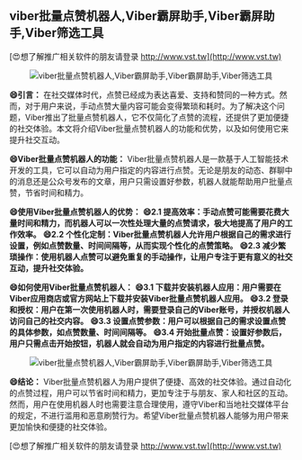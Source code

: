 ## **viber批量点赞机器人,Viber霸屏助手,Viber霸屏助手,Viber筛选工具**

[😍想了解推广相关软件的朋友请登录 http://www.vst.tw](http://www.vst.tw)

 <center><img src="https://vst.tw/MP4/tuiguang/png/4.png" alt="viber批量点赞机器人,Viber霸屏助手,Viber霸屏助手,Viber筛选工具"></center>

**😄引言：**
在社交媒体时代，点赞已经成为表达喜爱、支持和赞同的一种方式。然而，对于用户来说，手动点赞大量内容可能会变得繁琐和耗时。为了解决这个问题，Viber推出了批量点赞机器人，它不仅简化了点赞的流程，还提供了更加便捷的社交体验。本文将介绍Viber批量点赞机器人的功能和优势，以及如何使用它来提升社交互动。

**😄Viber批量点赞机器人的功能：**
Viber批量点赞机器人是一款基于人工智能技术开发的工具，它可以自动为用户指定的内容进行点赞。无论是朋友的动态、群聊中的消息还是公众号发布的文章，用户只需设置好参数，机器人就能帮助用户批量点赞，节省时间和精力。

**😄使用Viber批量点赞机器人的优势：**
**😄2.1 提高效率：手动点赞可能需要花费大量时间和精力，而机器人可以一次性处理大量的点赞请求，极大地提高了用户的工作效率。**
**😄2.2 个性化定制：Viber批量点赞机器人允许用户根据自己的需求进行设置，例如点赞数量、时间间隔等，从而实现个性化的点赞策略。**
**😄2.3 减少繁琐操作：使用机器人点赞可以避免重复的手动操作，让用户专注于更有意义的社交互动，提升社交体验。**

**😄如何使用Viber批量点赞机器人：**
**😄3.1 下载并安装机器人应用：用户需要在Viber应用商店或官方网站上下载并安装Viber批量点赞机器人应用。**
**😄3.2 登录和授权：用户在第一次使用机器人时，需要登录自己的Viber账号，并授权机器人访问自己的社交内容。**
**😄3.3 设置点赞参数：用户可以根据自己的需求设置点赞的具体参数，如点赞数量、时间间隔等。**
**😄3.4 开始批量点赞：设置好参数后，用户只需点击开始按钮，机器人就会自动为用户指定的内容进行批量点赞。**

 <center><img src="https://vst.tw/MP4/tuiguang/png/7.png" alt="viber批量点赞机器人,Viber霸屏助手,Viber霸屏助手,Viber筛选工具"></center>

**😄结论：**
Viber批量点赞机器人为用户提供了便捷、高效的社交体验。通过自动化的点赞过程，用户可以节省时间和精力，更加专注于与朋友、家人和社区的互动。然而，用户在使用机器人时也需要注意合理使用，遵守Viber和当地社交媒体平台的规定，不进行滥用和恶意刷赞行为。希望Viber批量点赞机器人能够为用户带来更加愉快和便捷的社交体验。

[😍想了解推广相关软件的朋友请登录 http://www.vst.tw](http://www.vst.tw)




